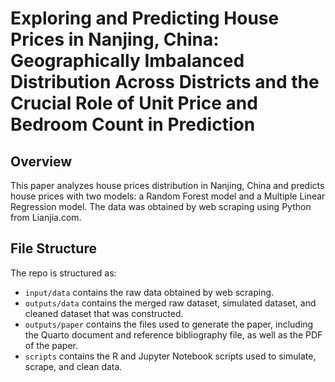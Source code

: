 # Exploring and Predicting House Prices in Nanjing, China: Geographically Imbalanced Distribution Across Districts and the Crucial Role of Unit Price and Bedroom Count in Prediction

## Overview

This paper analyzes house prices distribution in Nanjing, China and predicts house prices with two models: a Random Forest model and a Multiple Linear Regression model. The data was obtained by web scraping using Python from Lianjia.com. 


## File Structure

The repo is structured as:

-   `input/data` contains the raw data obtained by web scraping.
-   `outputs/data` contains the merged raw dataset, simulated dataset, and cleaned dataset that was constructed.
-   `outputs/paper` contains the files used to generate the paper, including the Quarto document and reference bibliography file, as well as the PDF of the paper. 
-   `scripts` contains the R and Jupyter Notebook scripts used to simulate, scrape, and clean data.
